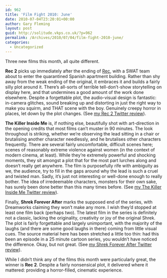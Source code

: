 ```yaml
---
id: 962
title: 'Film Fight 2010: June'
date: 2010-07-04T23:20:01+00:00
author: Gary Fleming
layout: post
guid: http://solitude.vkps.co.uk/?p=962
permalink: /Archives/2010/07/04/film-fight-2010-june/
categories:
  - Uncategorized
---
```

Three new films this month, all quite different.

**Rec 2** picks up immediately after the ending of [Rec](/Archives/2008/07/04/film-fight-april-2008/), with a SWAT team about to enter the quarantined Spanish apartment building. Rather than shy away from the weak ending of the original, it embraces it and builds a fairly silly plot around it. There&#8217;s all-sorts of terrible tell-don&#8217;t-show storytelling on display here, and that undermines a good amount of the work done elsewhere. Despite a forgettable plot, the audio-visual design is fantastic: in-camera glitches, sound breaking up and distorting in just the right way to make you squirm, and THAT scene with the boy. Genuinely creepy horror in places, let down by the plot changes. (See [my Rec 2 Twitter review](http://twitter.com/garyfleming/status/15340433017)).

**The Killer Inside Me** is, if nothing else, beautifully shot with art-direction in the opening credits that most films can&#8217;t muster in 90 minutes. The look throughout is striking, whether we&#8217;re observing the lead sitting in a chair or brutalising another character needlessly, and he brutalises other characters frequently. There are several fairly uncomfortable, difficult scenes here; scenes of reasonably extreme violence against women (in the context of modern cinema, at least). While they&#8217;re extremely powerful and shocking moments, they sit amongst a plot that for the most part lurches along and doesn&#8217;t really get anywhere. The film is purposefully rife with ambiguity as we, the audience, try to fill in the gaps around why the lead is such a cruel and twisted man. Sadly, it&#8217;s just not interesting or well-done enough to really bother. The idea of irredeemable characters, monsters for their own sake, has surely been done better than this many times before. (See [my The Killer Inside Me Twitter review](http://twitter.com/garyfleming/status/15659114490)).

Finally, **Shrek Forever After** marks the supposed end of the series, with Dreamworks claiming they won&#8217;t make any more. I wish they&#8217;d stopped at least one film back (perhaps two). The latest film in the series is definitely not a classic, lacking the originality, creativity or joy of the original Shrek. The plot is fairly forgettable and largely unimportant, with the majority of the laughs (and there are some good laughs in there) coming from little visual cues. The source material here has been stretched a little too thin: had this been an episode in a 25 minute cartoon series, you wouldn&#8217;t have noticed the difference. Okay, but not great. (See [my Shrek Forever After Twitter review](http://twitter.com/garyfleming/status/17194132498)).

While I didn&#8217;t think any of the films this month were particularly great, the winner is **Rec 2**. Despite a fairly nonsensical plot, it delivered where it mattered: providing a horror-filled, cinematic experience.